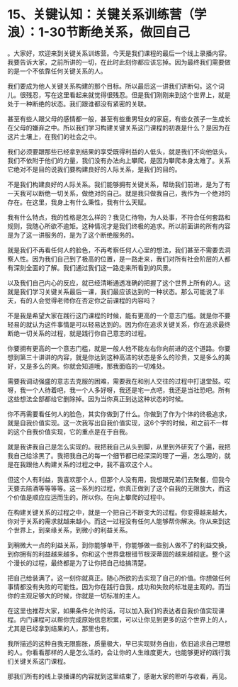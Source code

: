 # 15、关键认知：关键关系训练营（学浪）：1-30节断绝关系，做回自己

。大家好，欢迎来到关键关系训练营。今天是我们课程的最后一个线上录播内容。我要告诉大家，之前所讲的一切，在此时此刻你都应该忘掉。因为最终我们需要做的是一个不依靠任何关键关系的人。

我们要成为他人关键关系构建的那个目标。所以最后这一讲我们讲断句。这个词儿。很残忍，写在这里看起来就觉得很残忍。但是我们刚刚来到这个世界上，就是处于一种断绝的状态。我们跟谁都没有紧密的关联。

甚至有些人跟父母的感情都一般，甚至有些重男轻女的家庭，有些女孩子一生成长在父母的嫌弃之中。所以我们学习构建关键关系这门课程的初衷是什么？是因为在这片土壤上，在我们的社会之中。

我们必须要跟那些已经拿到结果的享受既得利益的人低头，就是我们不向他低头，我们不依附于他们的力量，我们没有办法向上攀爬，是因为攀爬本身太难了。关系它绝对不是目的说我们要构建良好的人际关系，是我们的目的。

不是我们构建良好的人际关系。我们能够拥有关键关系，帮助我们前进，是为了有一天我可以断绝一切关系，做绝对的自己。就是我只做我自己，我作为一个绝对的存在。在这里，我身上有什么秉性，我有什么天赋。

我有什么特点，我的性格是怎么样的？我见仁待物，为人处事，不符合任何套路和规则，我随心所欲不逾矩。这种情况才是我们终极的追求。所以前面讲的所有内容是为了这一讲服务的，是为了这个断绝服务的。

就是我们不再看任何人的脸色，不再考察任何人心里的想法，我们甚至不需要去洞察人性。因为我们自己到了极高的位置，是一路走来，我们对所有社会阶层的人都有深刻全面的了解。我们通过我们这一路走来所看到的风景。

以及我们自己内心的反应，就已经清晰通透准确的把握了这个世界上所有的人。这就是我们学习关键关系最后一课，我们最应该达到的一种状态。那么可能说了半天，有的人会觉得老师你在否定你之前课程的内容吗？

不是我是希望大家在践行这门课程的时候，能有更高的一个意志门槛。就是你不要轻易的就认为这件事情是可以轻易达到的。因为你在追求关键关系，你在追求最终断绝一切关系的过程，就是践行你自己意志的过程。

你要拥有更高的一个意志门槛，就是一般人他不能左右你向前进的这个道路。你要想到第三十讲讲的内容，就是你达到这种高洁的状态是多么的珍贵，又是多么的美好，又是多么的爽。你就会知道哦，那我面临的一切难处。

需要我调动强盛的意志去克服的困难，需要我在和别人交往的过程中打退堂鼓。哎呀，我一个人待着吧，我一个人多好呀，我还是宅一点吧，我还是当社恐吧。所有这些想法全部都给它删除掉。因为当你真正到达这种状态的时候。

你不再需要看任何人的脸色，其实你做到了什么。你做到了作为个体的终极追求，就是自我价值实现。这一次我写出自我价值实现，这6个字的时候，和之前不一样的这个自我价值实现，它的重点是在于自我。

就是我讲我自己是怎么实现的。我把我自己从头到脚，从里到外研究了个遍，我把我自己给涂黑了。我把我自己的每一个细节都已经深深的理了一遍，怎么理的，就是在我跟他人构建关系的过程之中，我不喜欢这个人。

但这个人有利益，我喜欢那个人，但那个人没有用，我想跟兄弟们去聚餐，但我今天要去陪酒等等等等。这一系列的过程，你真正做到了这个自我的无限放大，而这个价值是顺应应运而生的。所以你。在向上攀爬的过程中。

在构建关键关系的过程之中，就是一个把自己不断变大的过程。你变得越来越大，你对于关系的需求就越来越小。而这一过程没有任何人能够帮你解决。你从来到这个世界上，到亲缘关系，到微小的利益关系。

到稍微大一点的利益关系，到你能够单干，你能够做一些别人做不了的利益交换，到你拥有的利益越来越多。你和这个世界盘根错节根深蒂固的越来越彻底。整个这个漫长的过程，最终都是为了让你把自己给搞清楚。

把自己给装满了。这一刻你就真正。随心所欲的去实现了自己的价值。你想做任何事情都没有失败的可能性。因为你在践行自我，成功和失败的标准是主观的。而当你的主观足够大的时候，你就是一切标准的主人。

在这里也推荐大家，如果条件允许的话，可以加入我们的表达者自我价值实现课程。内门课程可以帮你完成原始信息积累，可以让你见到更多的这个世界上的人，尤其是已经拿到结果的人，那里也有。

我所描述的这种自我无限膨胀，质量极大，早已实现财务自由，依旧追求自己理想的人。你看看那样的人是怎么活的，会让你的人生维度更大，也能够更好的践行我们关键关系这门课程。

那我们所有的线上录播课的内容就到这里结束了，感谢大家的聆听与收看，再见。